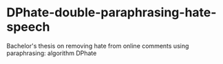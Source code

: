 # DPhate-double-paraphrasing-hate-speech
Bachelor's thesis on removing hate from online comments using paraphrasing: algorithm DPhate
